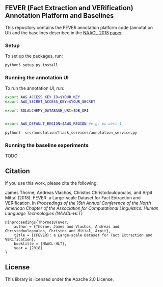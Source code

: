 ## FEVER (Fact Extraction and VERification) Annotation Platform and Baselines

This repository contains the FEVER annotation platform code (annotation UI) and the baselines described in the [NAACL 2018 paper](TODO).

### Setup
To set up the packages, run:
```bash
python3 setup.py install
```

### Running the annotation UI
To run the annotation UI, run:
```bash
export AWS_ACCESS_KEY_ID=$YOUR_KEY
export AWS_SECRET_ACCESS_KEY=$YOUR_SECRET

export SQLALCHEMY_DATABASE_URI=$DB_URI


export AWS_DEFAULT_REGION=$AWS_REGION #e.g. eu-west-1

python3  src/annotation/flask_services/annotation_service.py
```

### Running the baseline experiments
TODO

## Citation

If you use this work, please cite the following:

James Thorne, Andreas Vlachos, Christos Christodoulopoulos, and Arpit Mittal (2018). FEVER: a Large-scale Dataset for Fact Extraction and VERification. In *Proceedings of the 16th Annual Conference of the North American Chapter of the Association for Computational Linguistics: Human Language Technologies (NAACL-HLT)*

```
@inproceedings{Thorne18Fever,
    author = {Thorne, James and Vlachos, Andreas and Christodoulopoulos, Christos and Mittal, Arpit},
    title = {{FEVER}: a Large-scale Dataset for Fact Extraction and VERification},
    booktitle = {NAACL-HLT},
    year = {2018}
}
```

## License

This library is licensed under the Apache 2.0 License. 
